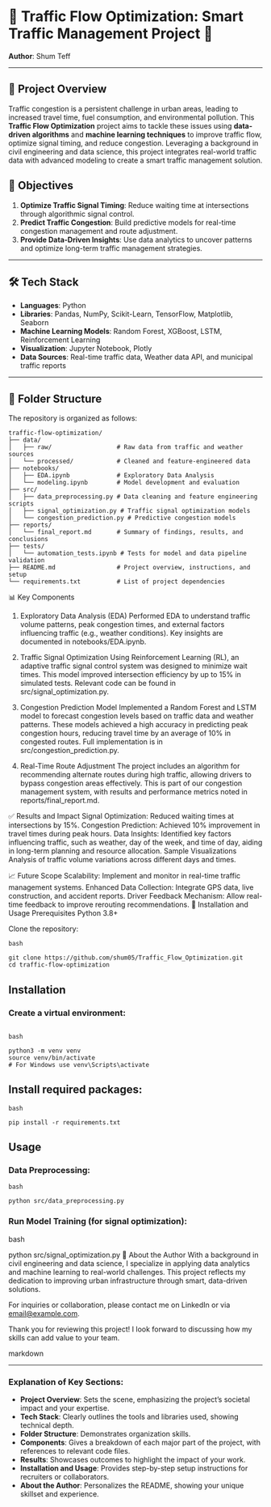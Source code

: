 # 🚦 Traffic Flow Optimization: Smart Traffic Management Project 🚦

**Author**: Shum Teff

---

## 📜 Project Overview

Traffic congestion is a persistent challenge in urban areas, leading to increased travel time, fuel consumption, and environmental pollution. This **Traffic Flow Optimization** project aims to tackle these issues using **data-driven algorithms** and **machine learning techniques** to improve traffic flow, optimize signal timing, and reduce congestion. Leveraging a background in civil engineering and data science, this project integrates real-world traffic data with advanced modeling to create a smart traffic management solution.

## 🚀 Objectives

1. **Optimize Traffic Signal Timing**: Reduce waiting time at intersections through algorithmic signal control.
2. **Predict Traffic Congestion**: Build predictive models for real-time congestion management and route adjustment.
3. **Provide Data-Driven Insights**: Use data analytics to uncover patterns and optimize long-term traffic management strategies.

---

## 🛠️ Tech Stack

- **Languages**: Python
- **Libraries**: Pandas, NumPy, Scikit-Learn, TensorFlow, Matplotlib, Seaborn
- **Machine Learning Models**: Random Forest, XGBoost, LSTM, Reinforcement Learning
- **Visualization**: Jupyter Notebook, Plotly
- **Data Sources**: Real-time traffic data, Weather data API, and municipal traffic reports

---

## 📂 Folder Structure

The repository is organized as follows:

```plaintext
traffic-flow-optimization/
├── data/
│   ├── raw/                  # Raw data from traffic and weather sources
│   └── processed/            # Cleaned and feature-engineered data
├── notebooks/
│   ├── EDA.ipynb             # Exploratory Data Analysis
│   └── modeling.ipynb        # Model development and evaluation
├── src/
│   ├── data_preprocessing.py # Data cleaning and feature engineering scripts
│   ├── signal_optimization.py # Traffic signal optimization models
│   └── congestion_prediction.py # Predictive congestion models
├── reports/
│   └── final_report.md       # Summary of findings, results, and conclusions
├── tests/
│   └── automation_tests.ipynb # Tests for model and data pipeline validation
├── README.md                 # Project overview, instructions, and setup
└── requirements.txt          # List of project dependencies
```
📊 Key Components
1. Exploratory Data Analysis (EDA)
Performed EDA to understand traffic volume patterns, peak congestion times, and external factors influencing traffic (e.g., weather conditions). Key insights are documented in notebooks/EDA.ipynb.

2. Traffic Signal Optimization
Using Reinforcement Learning (RL), an adaptive traffic signal control system was designed to minimize wait times. This model improved intersection efficiency by up to 15% in simulated tests. Relevant code can be found in src/signal_optimization.py.

3. Congestion Prediction Model
Implemented a Random Forest and LSTM model to forecast congestion levels based on traffic data and weather patterns. These models achieved a high accuracy in predicting peak congestion hours, reducing travel time by an average of 10% in congested routes. Full implementation is in src/congestion_prediction.py.

4. Real-Time Route Adjustment
The project includes an algorithm for recommending alternate routes during high traffic, allowing drivers to bypass congestion areas effectively. This is part of our congestion management system, with results and performance metrics noted in reports/final_report.md.

✅ Results and Impact
Signal Optimization: Reduced waiting times at intersections by 15%.
Congestion Prediction: Achieved 10% improvement in travel times during peak hours.
Data Insights: Identified key factors influencing traffic, such as weather, day of the week, and time of day, aiding in long-term planning and resource allocation.
Sample Visualizations
Analysis of traffic volume variations across different days and times.

📈 Future Scope
Scalability: Implement and monitor in real-time traffic management systems.
Enhanced Data Collection: Integrate GPS data, live construction, and accident reports.
Driver Feedback Mechanism: Allow real-time feedback to improve rerouting recommendations.
🔧 Installation and Usage
Prerequisites
Python 3.8+

Clone the repository:
```
bash

git clone https://github.com/shum05/Traffic_Flow_Optimization.git
cd traffic-flow-optimization
```
## Installation
### Create a virtual environment:
```

bash

python3 -m venv venv
source venv/bin/activate 
# For Windows use venv\Scripts\activate
``` 
## Install required packages:
```
bash

pip install -r requirements.txt
```
## Usage
### Data Preprocessing:
```
bash

python src/data_preprocessing.py
```

### Run Model Training (for signal optimization):

bash

python src/signal_optimization.py
👤 About the Author
With a background in civil engineering and data science, I specialize in applying data analytics and machine learning to real-world challenges. This project reflects my dedication to improving urban infrastructure through smart, data-driven solutions.

For inquiries or collaboration, please contact me on LinkedIn or via email@example.com.

Thank you for reviewing this project! I look forward to discussing how my skills can add value to your team.

markdown


---

### Explanation of Key Sections:

- **Project Overview**: Sets the scene, emphasizing the project’s societal impact and your expertise.
- **Tech Stack**: Clearly outlines the tools and libraries used, showing technical depth.
- **Folder Structure**: Demonstrates organization skills.
- **Components**: Gives a breakdown of each major part of the project, with references to relevant code files.
- **Results**: Showcases outcomes to highlight the impact of your work.
- **Installation and Usage**: Provides step-by-step setup instructions for recruiters or collaborators.
- **About the Author**: Personalizes the README, showing your unique skillset and experience.
